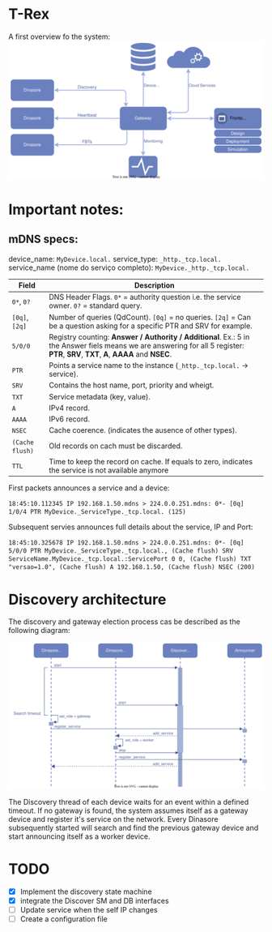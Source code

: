 # T-Rex

A first overview fo the system:
![](./docs/system-diagram.svg)

# Important notes:
## mDNS specs:

device_name: `MyDevice.local.`
service_type: `_http._tcp.local.`
service_name (nome do serviço completo): `MyDevice._http._tcp.local.`

| Field           | Description                                                                 |
|-----------------|-----------------------------------------------------------------------------|
| `0*`, `0?`      | DNS Header Flags. `0*` = authority question i.e. the service owner. `0?` = standard query. |
| `[0q]`, `[2q]`  | Number of queries (QdCount). `[0q]` = no queries. `[2q]` = Can be a question asking for a specific PTR and SRV for example.    |
| `5/0/0`         | Registry counting: **Answer / Authority / Additional**. Ex.: 5 in the Answer fiels means we are answering for all 5 register: **PTR**, **SRV**, **TXT**, **A**, **AAAA** and **NSEC**.               |
| `PTR`           | Points a service name to the instance  (`_http._tcp.local.` → service).|
| `SRV`           | Contains the host name, port, priority and wheigt.       |
| `TXT`           | Service metadata (key, value).                                  |
| `A`             | IPv4 record.                                         |
| `AAAA`          | IPv6 record.                                         |
| `NSEC`          | Cache coerence. (indicates the ausence of other types).        |
| `(Cache flush)` | Old records on cach must be discarded.               |
| `TTL`              | Time to keep the record on cache. If equals to zero, indicates the service is not available anymore|


First packets announces a service and a device:
``` text 
18:45:10.112345 IP 192.168.1.50.mdns > 224.0.0.251.mdns: 0*- [0q] 1/0/4 PTR MyDevice._ServiceType._tcp.local. (125)
```
Subsequent servies announces full details about the service, IP and Port:
``` text
18:45:10.325678 IP 192.168.1.50.mdns > 224.0.0.251.mdns: 0*- [0q] 5/0/0 PTR MyDevice._ServiceType._tcp.local., (Cache flush) SRV ServiceName.MyDevice._tcp.local.:ServicePort 0 0, (Cache flush) TXT "versao=1.0", (Cache flush) A 192.168.1.50, (Cache flush) NSEC (200)
```
# Discovery architecture
The discovery and gateway election process cas be described as the following diagram:

![](./docs/discover-announcer-sequence.svg)

The Discovery thread of each device waits for an event within a defined timeout. If no gateway is found, the system assumes itself as a gateway device and register it's service on the network. Every Dinasore subsequently started will search and find the previous gateway device and start announcing itself as a worker device.

# TODO

- [X] Implement the discovery state machine
- [X] integrate the Discover SM and DB interfaces
- [ ] Update service when the self IP changes
- [ ] Create a configuration file
